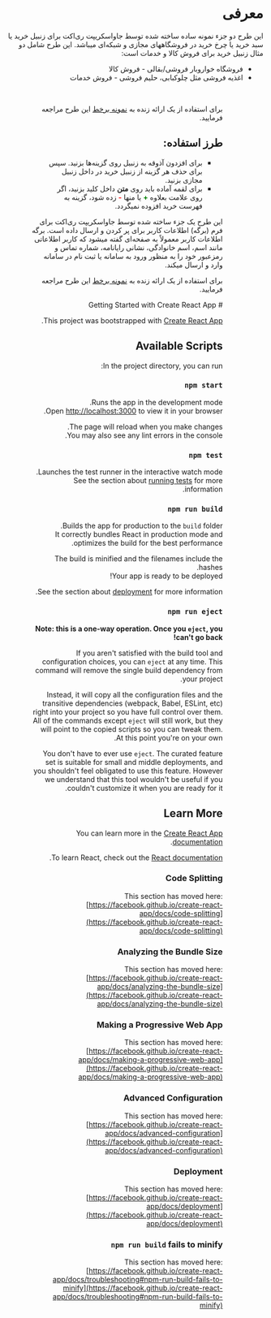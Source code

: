 <html lang="fa" dir="rtl">
<body>
<h1>معرفی
</h1>
<p>
این طرح دو جزء نمونه ساده ساخته شده توسط جاواسکریپت ری‌اکت برای زنبیل خرید یا سبد خرید یا چرخ خرید در فروشگاههای مجازی و شبکه‌ای میباشد. این طرح شامل دو مثال زنبیل خرید برای فروش کالا و خدمات است:</p>
<ul>
<li>فروشگاه خواروبار فروشی/بقالی - فروش کالا</li>
<li>اغذیه فروشی مثل چلوکبابی، حلیم فروشی - فروش خدمات</li>
<ul>
<br/>
<p>برای استفاده از یک ارائه زنده به <a href="https://react-shopping-cart-grocery.netlify.app/">نمونه برخط</a> این طرح مراجعه فرمایید.
</p>

<h2>طرز استفاده:</h2>
<div>
<ul>
<li>برای افزدون آذوقه به زنبیل روی گزینه‌ها بزنید. سپس برای حذف هر گزینه از زنبیل خرید در داخل زنبیل مجازی بزنید.</li>
<li>برای لقمه آماده باید روی <b>متن</b> داخل کلید بزنید، اگر روی علامت بعلاوه <span style="color:green;font-weight:700">+</span> یا منها <span style="color:red;font-weight:700">-</span> زده شود، گزینه به فهرست خرید افزوده نمیگردد.</li>
</ul>
</div>

<p>
این طرح یک جزء ساخته شده توسط جاواسکریپت ری‌اکت برای فرم (برگه) اطلاعات کاربر برای پر کردن و ارسال داده است. برگه اطلاعات کاربر معمولاً به صفحه‌ای گفته میشود که کاربر اطلاعاتی مانند اسم، اسم خانوادگی، نشانی رایانامه، شماره تماس و رمزعبور خود را به منظور ورود به سامانه یا ثبت نام در سامانه وارد و ارسال میکند. </p>
<p>برای استفاده از یک ارائه زنده به <a href="https://react-rtl-kanban-board.netlify.app/">نمونه برخط</a> این طرح مراجعه فرمایید.
</p>
</body>
</html>
# Getting Started with Create React App

This project was bootstrapped with [Create React App](https://github.com/facebook/create-react-app).

## Available Scripts

In the project directory, you can run:

### `npm start`

Runs the app in the development mode.\
Open [http://localhost:3000](http://localhost:3000) to view it in your browser.

The page will reload when you make changes.\
You may also see any lint errors in the console.

### `npm test`

Launches the test runner in the interactive watch mode.\
See the section about [running tests](https://facebook.github.io/create-react-app/docs/running-tests) for more information.

### `npm run build`

Builds the app for production to the `build` folder.\
It correctly bundles React in production mode and optimizes the build for the best performance.

The build is minified and the filenames include the hashes.\
Your app is ready to be deployed!

See the section about [deployment](https://facebook.github.io/create-react-app/docs/deployment) for more information.

### `npm run eject`

**Note: this is a one-way operation. Once you `eject`, you can't go back!**

If you aren't satisfied with the build tool and configuration choices, you can `eject` at any time. This command will remove the single build dependency from your project.

Instead, it will copy all the configuration files and the transitive dependencies (webpack, Babel, ESLint, etc) right into your project so you have full control over them. All of the commands except `eject` will still work, but they will point to the copied scripts so you can tweak them. At this point you're on your own.

You don't have to ever use `eject`. The curated feature set is suitable for small and middle deployments, and you shouldn't feel obligated to use this feature. However we understand that this tool wouldn't be useful if you couldn't customize it when you are ready for it.

## Learn More

You can learn more in the [Create React App documentation](https://facebook.github.io/create-react-app/docs/getting-started).

To learn React, check out the [React documentation](https://reactjs.org/).

### Code Splitting

This section has moved here: [https://facebook.github.io/create-react-app/docs/code-splitting](https://facebook.github.io/create-react-app/docs/code-splitting)

### Analyzing the Bundle Size

This section has moved here: [https://facebook.github.io/create-react-app/docs/analyzing-the-bundle-size](https://facebook.github.io/create-react-app/docs/analyzing-the-bundle-size)

### Making a Progressive Web App

This section has moved here: [https://facebook.github.io/create-react-app/docs/making-a-progressive-web-app](https://facebook.github.io/create-react-app/docs/making-a-progressive-web-app)

### Advanced Configuration

This section has moved here: [https://facebook.github.io/create-react-app/docs/advanced-configuration](https://facebook.github.io/create-react-app/docs/advanced-configuration)

### Deployment

This section has moved here: [https://facebook.github.io/create-react-app/docs/deployment](https://facebook.github.io/create-react-app/docs/deployment)

### `npm run build` fails to minify

This section has moved here: [https://facebook.github.io/create-react-app/docs/troubleshooting#npm-run-build-fails-to-minify](https://facebook.github.io/create-react-app/docs/troubleshooting#npm-run-build-fails-to-minify)
